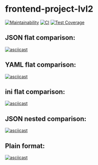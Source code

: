 # frontend-project-lvl2
[![Maintainability](https://api.codeclimate.com/v1/badges/e3678b0710629afd321c/maintainability)](https://codeclimate.com/github/nightlord189/frontend-project-lvl2)
[![CI](https://github.com/nightlord189/frontend-project-lvl2/workflows/main/badge.svg)](https://github.com/nightlord189/frontend-project-lvl2/actions)
[![Test Coverage](https://api.codeclimate.com/v1/badges/e3678b0710629afd321c/test_coverage)](https://codeclimate.com/github/nightlord189/frontend-project-lvl2/test_coverage)

## JSON flat comparison:
[![asciicast](https://asciinema.org/a/tNlOdrGrQh5ZUU19GygwtbmGX.svg)](https://asciinema.org/a/tNlOdrGrQh5ZUU19GygwtbmGX)

## YAML flat comparison:
[![asciicast](https://asciinema.org/a/bUbbgef78aUuX170CERMyuRmx.svg)](https://asciinema.org/a/bUbbgef78aUuX170CERMyuRmx)

## ini flat comparison:
[![asciicast](https://asciinema.org/a/oeA4DWD1R6LHFLGmIi76uWlTc.svg)](https://asciinema.org/a/oeA4DWD1R6LHFLGmIi76uWlTc)

## JSON nested comparison:
[![asciicast](https://asciinema.org/a/mDeUcOm5SheapFgqDdxdrTxN3.svg)](https://asciinema.org/a/mDeUcOm5SheapFgqDdxdrTxN3)

## Plain format:
[![asciicast](https://asciinema.org/a/2YFWw3RR8JtrBs8vrbyCRg6kn.svg)](https://asciinema.org/a/2YFWw3RR8JtrBs8vrbyCRg6kn)